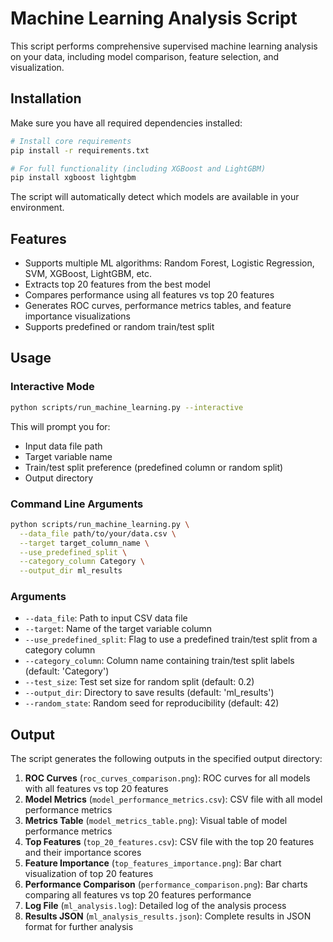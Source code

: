 # Machine Learning Analysis Script

This script performs comprehensive supervised machine learning analysis on your data, including model comparison, feature selection, and visualization.

## Installation

Make sure you have all required dependencies installed:

```bash
# Install core requirements
pip install -r requirements.txt

# For full functionality (including XGBoost and LightGBM)
pip install xgboost lightgbm
```

The script will automatically detect which models are available in your environment.

## Features

- Supports multiple ML algorithms: Random Forest, Logistic Regression, SVM, XGBoost, LightGBM, etc.
- Extracts top 20 features from the best model
- Compares performance using all features vs top 20 features
- Generates ROC curves, performance metrics tables, and feature importance visualizations
- Supports predefined or random train/test split

## Usage

### Interactive Mode

```bash
python scripts/run_machine_learning.py --interactive
```

This will prompt you for:
- Input data file path
- Target variable name
- Train/test split preference (predefined column or random split)
- Output directory

### Command Line Arguments

```bash
python scripts/run_machine_learning.py \
  --data_file path/to/your/data.csv \
  --target target_column_name \
  --use_predefined_split \
  --category_column Category \
  --output_dir ml_results
```

### Arguments

- `--data_file`: Path to input CSV data file
- `--target`: Name of the target variable column
- `--use_predefined_split`: Flag to use a predefined train/test split from a category column
- `--category_column`: Column name containing train/test split labels (default: 'Category')
- `--test_size`: Test set size for random split (default: 0.2)
- `--output_dir`: Directory to save results (default: 'ml_results')
- `--random_state`: Random seed for reproducibility (default: 42)

## Output

The script generates the following outputs in the specified output directory:

1. **ROC Curves** (`roc_curves_comparison.png`): ROC curves for all models with all features vs top 20 features
2. **Model Metrics** (`model_performance_metrics.csv`): CSV file with all model performance metrics
3. **Metrics Table** (`model_metrics_table.png`): Visual table of model performance metrics
4. **Top Features** (`top_20_features.csv`): CSV file with the top 20 features and their importance scores
5. **Feature Importance** (`top_features_importance.png`): Bar chart visualization of top 20 features
6. **Performance Comparison** (`performance_comparison.png`): Bar charts comparing all features vs top 20 features performance
7. **Log File** (`ml_analysis.log`): Detailed log of the analysis process
8. **Results JSON** (`ml_analysis_results.json`): Complete results in JSON format for further analysis
